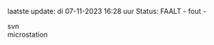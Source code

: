 laatste update: 
di 07-11-2023 16:28   uur 
Status: FAALT - fout - 
<div class="service R">svn</div><div class="service Y">microstation</div>